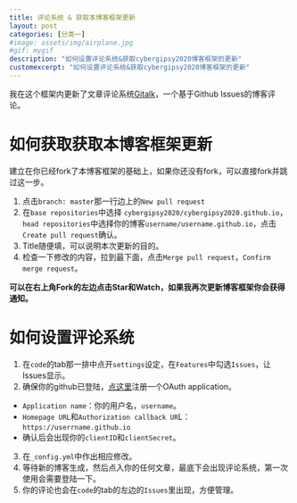 ```yaml
---
title: 评论系统 & 获取本博客框架更新
layout: post
categories: [分类一]
#image: assets/img/airplane.jpg
#gif: mygif
description: "如何设置评论系统&获取cybergipsy2020博客框架的更新"
customexcerpt: "如何设置评论系统&获取cybergipsy2020博客框架的更新"
---
```


我在这个框架内更新了文章评论系统[Gitalk](https://github.com/gitalk/gitalk#Usage)，一个基于Github Issues的博客评论。

# 如何获取获取本博客框架更新
建立在你已经fork了本博客框架的基础上，如果你还没有fork，可以直接fork并跳过这一步。

1. 点击`branch: master`那一行边上的`New pull request`
2. 在`base repositories`中选择 `cybergipsy2020/cybergipsy2020.github.io`，`head repositories`中选择你的博客`username/username.github.io`，点击`Create pull request`确认。
3. Title随便填，可以说明本次更新的目的。
4. 检查一下修改的内容，拉到最下面，点击`Merge pull request`，`Confirm merge request`。

**可以在右上角Fork的左边点击Star和Watch，如果我再次更新博客框架你会获得通知。**

# 如何设置评论系统

1. 在`code`的tab那一排中点开`settings`设定，在`Features`中勾选`Issues`，让Issues显示。
2. 确保你的github已登陆，[点这里](https://github.com/settings/applications/new)注册一个OAuth application。
 - `Application name`：你的用户名，`username`。
 - `Homepage URL`和`Authorization callback UR`L：`https://userrname.github.io`
 - 确认后会出现你的`clientID`和`clientSecret`。
3. 在`_config.yml`中作出相应修改。
4. 等待新的博客生成，然后点入你的任何文章，最底下会出现评论系统，第一次使用会需要登陆一下。
5. 你的评论也会在`code`的tab的左边的`Issues`里出现，方便管理。
 
